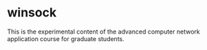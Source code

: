 # winsock
This is the experimental content of the advanced computer network application course for graduate students.
